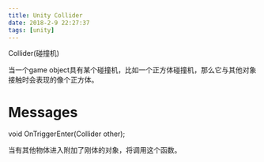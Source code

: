 ```yaml
---
title: Unity Collider
date: 2018-2-9 22:27:37
tags: [unity]
---
```


Collider(碰撞机)

当一个game object具有某个碰撞机，比如一个正方体碰撞机，那么它与其他对象接触时会表现的像个正方体。

# Messages

void OnTriggerEnter(Collider other);

当有其他物体进入附加了刚体的对象，将调用这个函数。
